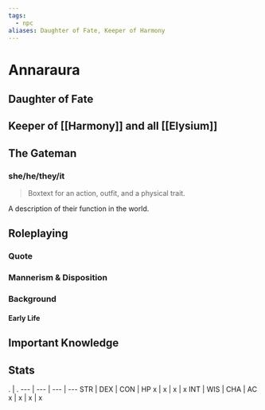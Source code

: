 ```yaml
---
tags:
  - npc
aliases: Daughter of Fate, Keeper of Harmony
---
```

# Annaraura
## Daughter of Fate
## Keeper of [[Harmony]] and all [[Elysium]]
## The Gateman
### she/he/they/it

> Boxtext for an action, outfit, and a physical trait.

A description of their function in the world.

## Roleplaying
### Quote

### Mannerism & Disposition

### Background
#### Early Life

## Important Knowledge


## Stats
. | . 
--- | --- | --- | ---
STR | DEX | CON | HP
x | x | x | x
INT | WIS | CHA | AC
x | x | x | x